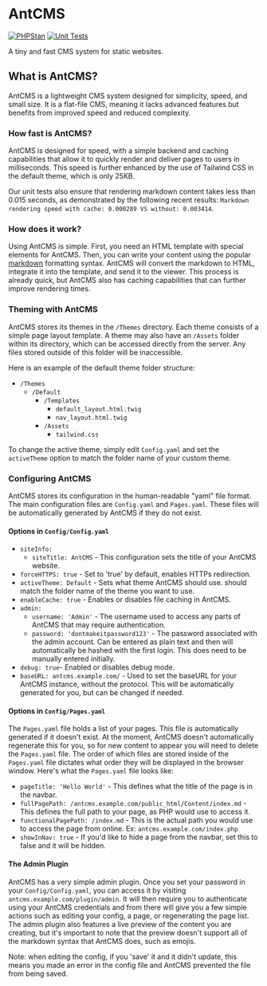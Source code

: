 # AntCMS

[![PHPStan](https://github.com/AntCMS-org/AntCMS/actions/workflows/phpstan.yml/badge.svg)](https://github.com/AntCMS-org/AntCMS/actions/workflows/phpstan.yml)
[![Unit Tests](https://github.com/AntCMS-org/AntCMS/actions/workflows/unittests.yml/badge.svg)](https://github.com/AntCMS-org/AntCMS/actions/workflows/unittests.yml)

A tiny and fast CMS system for static websites.

## What is AntCMS?

AntCMS is a lightweight CMS system designed for simplicity, speed, and small size. It is a flat-file CMS, meaning it lacks advanced features but benefits from improved speed and reduced complexity.

### How fast is AntCMS?

AntCMS is designed for speed, with a simple backend and caching capabilities that allow it to quickly render and deliver pages to users in milliseconds. This speed is further enhanced by the use of Tailwind CSS in the default theme, which is only 25KB.

Our unit tests also ensure that rendering markdown content takes less than 0.015 seconds, as demonstrated by the following recent results: `Markdown rendering speed with cache: 0.000289 VS without: 0.003414`.

### How does it work?

Using AntCMS is simple. First, you need an HTML template with special elements for AntCMS. Then, you can write your content using the popular [markdown](https://www.markdownguide.org/cheat-sheet/) formatting syntax. AntCMS will convert the markdown to HTML, integrate it into the template, and send it to the viewer. This process is already quick, but AntCMS also has caching capabilities that can further improve rendering times.

### Theming with AntCMS

AntCMS stores its themes in the `/Themes` directory. Each theme consists of a simple page layout template. A theme may also have an `/Assets` folder within its directory, which can be accessed directly from the server. Any files stored outside of this folder will be inaccessible.

Here is an example of the default theme folder structure:

- `/Themes`
  - `/Default`
    - `/Templates`
      - `default_layout.html.twig`
      - `nav_layout.html.twig`
    - `/Assets`
      - `tailwind.css`

To change the active theme, simply edit `Config.yaml` and set the `activeTheme` option to match the folder name of your custom theme.

### Configuring AntCMS

AntCMS stores its configuration in the human-readable "yaml" file format. The main configuration files are `Config.yaml` and `Pages.yaml`. These files will be automatically generated by AntCMS if they do not exist.

#### Options in `Config/Config.yaml`

- `siteInfo:`
  - `siteTitle: AntCMS` - This configuration sets the title of your AntCMS website.
- `forceHTTPS: true` - Set to 'true' by default, enables HTTPs redirection.
- `activeTheme: Default` - Sets what theme AntCMS should use. should match the folder name of the theme you want to use.
- `enableCache: true` - Enables or disables file caching in AntCMS.
- `admin:`
  - `username: 'Admin'` - The username used to access any parts of AntCMS that may require authentication.
  - `password: 'dontmakeitpassword123'` - The password associated with the admin account. Can be entered as plain text and then will automatically be hashed with the first login. This does need to be manually entered initially.
- `debug: true`- Enabled or disables debug mode.
- `baseURL: antcms.example.com/` - Used to set the baseURL for your AntCMS instance, without the protocol. This will be automatically generated for you, but can be changed if needed.

#### Options in `Config/Pages.yaml`

The `Pages.yaml` file holds a list of your pages. This file is automatically generated if it doesn't exist. At the moment, AntCMS doesn't automatically regenerate this for you, so for new content to appear you will need to delete the `Pages.yaml` file.
The order of which files are stored inside of the `Pages.yaml` file dictates what order they will be displayed in the browser window.
Here's what the `Pages.yaml` file looks like:

- `pageTitle: 'Hello World'` - This defines what the title of the page is in the navbar.
- `fullPagePath: /antcms.example.com/public_html/Content/index.md` - This defines the full path to your page, as PHP would use to access it.
- `functionalPagePath: /index.md` - This is the actual path you would use to access the page from online. Ex: `antcms.example.com/index.php`
- `showInNav: true` - If you'd like to hide a page from the navbar, set this to false and it will be hidden.

#### The Admin Plugin

AntCMS has a very simple admin plugin. Once you set your password in your `Config/Config.yaml`, you can access it by visiting `antcms.example.com/plugin/admin`.
It will then require you to authenticate using your AntCMS credentials and from there will give you a few simple actions such as editing your config, a page, or regenerating the page list.
The admin plugin also features a live preview of the content you are creating, but it's important to note that the preview doesn't support all of the markdown syntax that AntCMS does, such as emojis.

Note: when editing the config, if you 'save' it and it didn't update, this means you made an error in the config file and AntCMS prevented the file from being saved.
